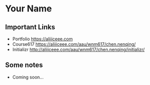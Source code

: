 # Your Name

## Important Links

- Portfolio https://aliiiceee.com
- Course617 https://aliiiceee.com/aau/wnm617/chen.nenqing/
- Initializr http://aliiiceee.com/aau/wnm617/chen.nenqing/initializr/

## Some notes

- Coming soon...
